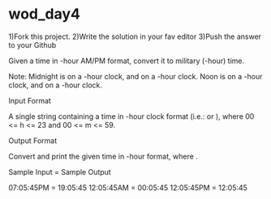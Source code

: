# wod_day4

1)Fork this project. 2)Write the solution in your fav editor 3)Push the answer to your Github

Given a time in -hour AM/PM format, convert it to military (-hour) time.

Note: Midnight is  on a -hour clock, and  on a -hour clock. Noon is  on a -hour clock, and  on a -hour clock.

Input Format

A single string containing a time in -hour clock format (i.e.:  or ), where 00 <= h <= 23 and  00 <= m <= 59.

Output Format

Convert and print the given time in -hour format, where .

Sample Input = Sample Output

07:05:45PM = 19:05:45
12:05:45AM = 00:05:45
12:05:45PM = 12:05:45
